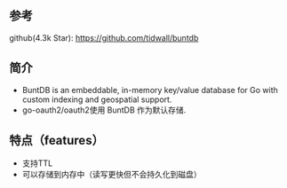 ## 参考
github(4.3k Star): 
    https://github.com/tidwall/buntdb

## 简介
* BuntDB is an embeddable, in-memory key/value database for Go with custom indexing and geospatial support.  
* go-oauth2/oauth2使用 BuntDB 作为默认存储.  

## 特点（features）
* 支持TTL
* 可以存储到内存中（读写更快但不会持久化到磁盘）
